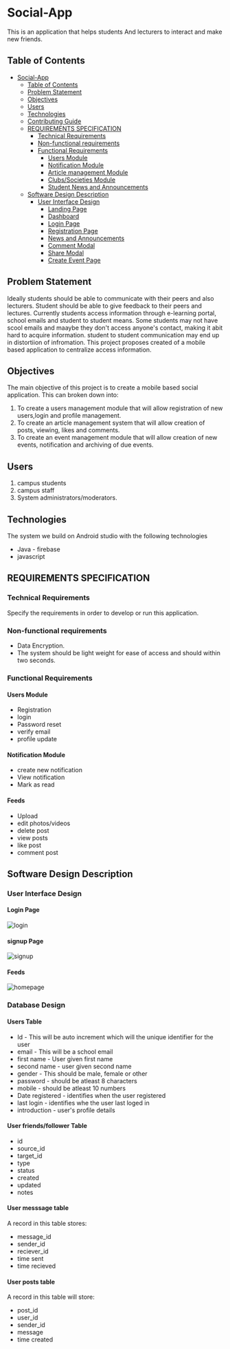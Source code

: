# Social-App

This is an application that helps students And lecturers to interact and make new friends.

## Table of Contents

- [Social-App](#Social-App)
  - [Table of Contents](#table-of-contents)
  - [Problem Statement](#problem-statement)
  - [Objectives](#objectives)
  - [Users](#users)
  - [Technologies](#technologies)
  - [Contributing Guide](#contributing-guide)
  - [REQUIREMENTS SPECIFICATION](#requirements-specification)
    - [Technical Requirements](#technical-requirements)
    - [Non-functional requirements](#non-functional-requirements)
    - [Functional Requirements](#functional-requirements)
      - [Users Module](#users-module)
      - [Notification Module](#notification-module)
      - [Article management Module](#article-management-module)
      - [Clubs/Societies Module](#clubssocieties-module)
      - [Student News and Announcements](#student-news-and-announcements)
  - [Software Design Description](#software-design-description)
    - [User Interface Design](#user-interface-design)
      - [Landing Page](#landing-page)
      - [Dashboard](#dashboard)
      - [Login Page](#login-page)
      - [Registration Page](#registration-page)
      - [News and Announcements](#news-and-announcements)
      - [Comment Modal](#comment-modal)
      - [Share Modal](#share-modal)
      - [Create Event Page](#create-event-page)
## Problem Statement

Ideally students should be able to communicate with their peers and also lecturers. Student should be able to give feedback to their peers and lectures. Currently students access information through e-learning portal, school emails and student to student means. Some students may not have scool emails and maaybe they don't access anyone's contact, making it abit hard to acquire information. student to student communication may end up in distortiion of infromation. This project proposes created of a mobile based application to centralize access information.

## Objectives

The main objective of this project is to create a mobile based social application. This can broken down into:

1. To create a users management module that will allow registration of new users,login and profile management.
2. To create an article management system that will allow creation of posts, viewing, likes and comments.
3. To create an event management module that will allow creation of new events, notification and archiving of due events.


## Users

1. campus students
2. campus staff
3. System administrators/moderators.

## Technologies

The system we build on Android studio with the following technologies

- Java - firebase
- javascript

## REQUIREMENTS SPECIFICATION

### Technical Requirements

Specify the requirements in order to develop or run this application.

### Non-functional requirements

- Data Encryption.
- The system should be light weight for ease of access and should within two seconds.

### Functional Requirements

#### Users Module

- Registration
- login
- Password reset
- verify email
- profile update

#### Notification Module

- create new notification
- View notification
- Mark as read

#### Feeds

- Upload
- edit photos/videos
- delete post
- view posts
- like post
- comment post

## Software Design Description

### User Interface Design

#### Login Page
    
![login](https://user-images.githubusercontent.com/91112835/155322073-ab422430-02e7-47b5-b0a3-5ea13b9a7f05.png)

#### signup Page
![signup](https://user-images.githubusercontent.com/91112835/155322154-10ce9e12-ad8c-433f-b82d-59b2ec16b143.png)

#### Feeds

![homepage](https://user-images.githubusercontent.com/91112835/155322205-ab7c0829-ffea-45d8-b60d-c2258223a13b.png)


### Database Design

#### Users Table

- Id - This will be auto increment which will the unique identifier for the user
- email - This will be a school email
- first name - User given first name
- second name - user given second name
- gender - This should be male, female or other
- password - should be atleast 8 characters
- mobile - should be atleast 10 numbers
- Date registered - identifies when the user registered
- last login - identifies whe the user last loged in
- introduction - user's profile details 


#### User friends/follower Table

- id
- source_id
- target_id
- type
- status
- created
- updated
- notes

#### User messsage table

A record in this table stores:

- message_id
- sender_id
- reciever_id
- time sent
- time recieved

#### User posts table

A record in this table will store:

- post_id
- user_id
- sender_id
- message
- time created
